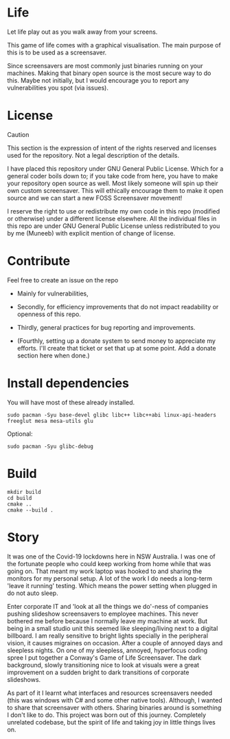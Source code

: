 # Life
Let life play out as you walk away from your screens.

This game of life comes with a graphical visualisation. The main purpose of this is to be used as a screensaver. 

Since screensavers are most commonly just binaries running on your machines. Making that binary open source is the most secure way to do this. Maybe not initially, but I would encourage you to report any vulnerabilities you spot (via issues).

# License
> [!CAUTION]
> This section is the expression of intent of the rights reserved and licenses used for the repository. Not a legal description of the details.

I have placed this repository under GNU General Public License.
Which for a general coder boils down to; if you take code from here, you have to make your repository open source as well. Most likely someone will spin up their own custom screensaver. This will ethically encourage them to make it open source and we can start a new FOSS Screensaver movement!

I reserve the right to use or redistribute my own code in this repo (modified or otherwise) under a different license elsewhere. All the individual files in this repo are under GNU General Public License unless redistributed to you by me (Muneeb) with explicit mention of change of license.

# Contribute
Feel free to create an issue on the repo
- Mainly for vulnerabilities, 
- Secondly, for efficiency improvements that do not impact readability or openness of this repo.
- Thirdly, general practices for bug reporting and improvements.

- (Fourthly, setting up a donate system to send money to appreciate my efforts. I'll create that ticket or set that up at some point. Add a donate section here when done.)

# Install dependencies

You will have most of these already installed.
```
sudo pacman -Syu base-devel glibc libc++ libc++abi linux-api-headers freeglut mesa mesa-utils glu
```

Optional:
```
sudo pacman -Syu glibc-debug
```
# Build
```
mkdir build
cd build
cmake ..
cmake --build .
```


# Story
It was one of the Covid-19 lockdowns here in NSW Australia. I was one of the fortunate people who could keep working from home while that was going on. That meant my work laptop was hooked to and sharing the monitors for my personal setup. A lot of the work I do needs a long-term 'leave it running' testing. Which means the power setting when plugged in do not auto sleep.

Enter corporate IT and 'look at all the things we do'-ness of companies pushing slideshow screensavers to employee machines. This never bothered me before because I normally leave my machine at work. But being in a small studio unit this seemed like sleeping/living next to a digital billboard. I am really sensitive to bright lights specially in the peripheral vision, it causes migraines on occasion. After a couple of annoyed days and sleepless nights. On one of my sleepless, annoyed, hyperfocus coding spree I put together a Conway's Game of Life Screensaver. The dark background, slowly transitioning nice to look at visuals were a great improvement on a sudden bright to dark transitions of corporate slideshows.

As part of it I learnt what interfaces and resources screensavers needed (this was windows with C# and some other native tools). Although, I wanted to share that screensaver with others. Sharing binaries around is something I don't like to do. This project was born out of this journey. Completely unrelated codebase, but the spirit of life and taking joy in little things lives on.
